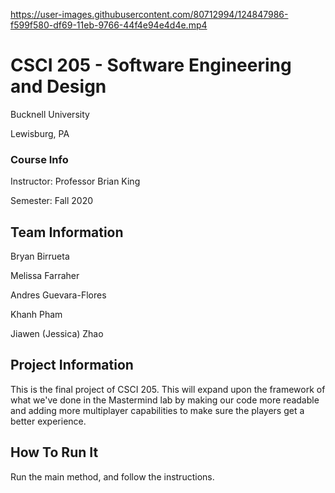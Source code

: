 

https://user-images.githubusercontent.com/80712994/124847986-f599f580-df69-11eb-9766-44f4e94e4d4e.mp4

# CSCI 205 - Software Engineering and Design
Bucknell University

Lewisburg, PA

### Course Info
Instructor: Professor Brian King

Semester: Fall 2020

## Team Information

Bryan Birrueta

Melissa Farraher 

Andres Guevara-Flores

Khanh Pham

Jiawen (Jessica) Zhao

## Project Information

This is the final project of CSCI 205. This will
expand upon the framework of what we've done in the 
Mastermind lab by making our code more readable and 
adding more multiplayer capabilities to make sure the
players get a better experience.

## How To Run It

Run the main method, and follow the instructions.

